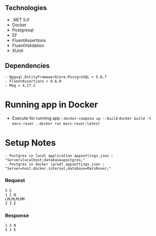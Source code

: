 ## Technologies

- .NET 5.0
- Docker
- Postgresql
- EF
- FluentAssertions
- FluentValidation
- XUnit

## Dependencies
```
- Npgsql.EntityFrameworkCore.PostgreSQL > 5.0.7
- FluentAssertions > 6.6.0
- Moq > 4.17.2
 ```
 # Running app in Docker

- Execute for running app : `docker-compose up --build` 
                            `docker build -t mars-rover .`
                            `docker run mars-rover:latest`
                         
 # Setup Notes
```
- Postgres in local application appsettings.json : "Server=localhost;database=postgres;"
- Postgres in docker (prod) appsettings.json : "Server=host.docker.internal;database=MarsRover;"
```


### Request
 ```
5 5
1 2 N
LMLMLMLMM
3 3 E
   ```
   ### Response
 ```
 1 3 N
5 1 E
 ```
                                  
